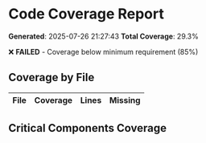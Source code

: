 # Code Coverage Report

**Generated**: 2025-07-26 21:27:43
**Total Coverage**: 29.3%

❌ **FAILED** - Coverage below minimum requirement (85%)

## Coverage by File

| File | Coverage | Lines | Missing |
|------|----------|-------|----------|

## Critical Components Coverage

